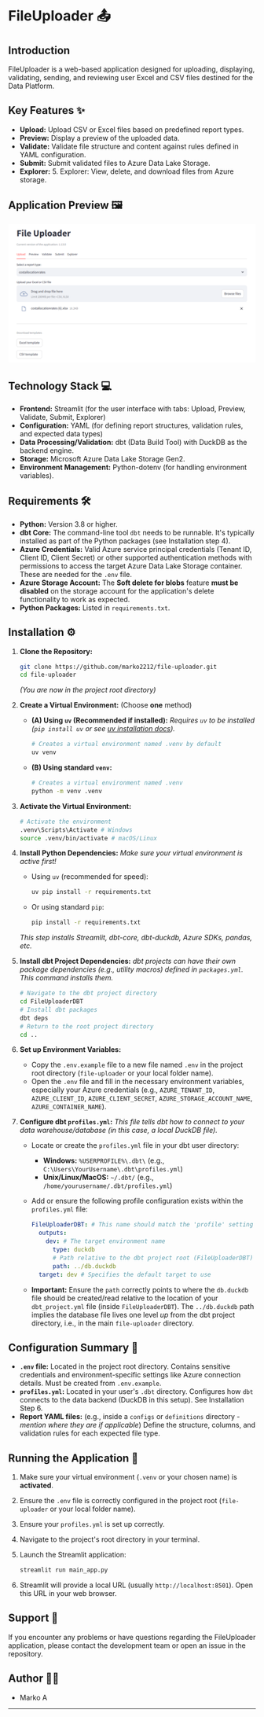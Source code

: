 # FileUploader 📤

## Introduction

FileUploader is a web-based application designed for uploading, displaying, validating, sending, and reviewing user Excel and CSV files destined for the Data Platform.

## Key Features ✨

* **Upload:** Upload CSV or Excel files based on predefined report types.
* **Preview:** Display a preview of the uploaded data.
* **Validate:** Validate file structure and content against rules defined in YAML configuration.
* **Submit:** Submit validated files to Azure Data Lake Storage.
* **Explorer:** 5. Explorer: View, delete, and download files from Azure storage.

## Application Preview 🖼️

![FileUploader Application Screenshot - Upload Tab](./docs/images/screenshot_1.png)

## Technology Stack 💻

* **Frontend:** Streamlit (for the user interface with tabs: Upload, Preview, Validate, Submit, Explorer)
* **Configuration:** YAML (for defining report structures, validation rules, and expected data types)
* **Data Processing/Validation:** dbt (Data Build Tool) with DuckDB as the backend engine.
* **Storage:** Microsoft Azure Data Lake Storage Gen2.
* **Environment Management:** Python-dotenv (for handling environment variables).

## Requirements 🛠️

* **Python:** Version 3.8 or higher.
* **dbt Core:** The command-line tool `dbt` needs to be runnable. It's typically installed as part of the Python packages (see Installation step 4).
* **Azure Credentials:** Valid Azure service principal credentials (Tenant ID, Client ID, Client Secret) or other supported authentication methods with permissions to access the target Azure Data Lake Storage container. These are needed for the `.env` file.
* **Azure Storage Account:** The **Soft delete for blobs** feature **must be disabled** on the storage account for the application's delete functionality to work as expected. 
* **Python Packages:** Listed in `requirements.txt`.

## Installation ⚙️

1. **Clone the Repository:**

    ```bash
    git clone https://github.com/marko2212/file-uploader.git
    cd file-uploader
    ```

    *(You are now in the project root directory)*

2. **Create a Virtual Environment:** (Choose **one** method)

    * **(A) Using `uv` (Recommended if installed):**
        *Requires `uv` to be installed (`pip install uv` or see [uv installation docs](https://github.com/astral-sh/uv#installation)).*

        ```bash
        # Creates a virtual environment named .venv by default
        uv venv
        ```

    * **(B) Using standard `venv`:**

        ```bash
        # Creates a virtual environment named .venv
        python -m venv .venv
        ```

3. **Activate the Virtual Environment:**

    ```bash
    # Activate the environment
    .venv\Scripts\Activate # Windows
    source .venv/bin/activate # macOS/Linux
    ```

4. **Install Python Dependencies:**
    *Make sure your virtual environment is active first!*
    * Using `uv` (recommended for speed):

        ```bash
        uv pip install -r requirements.txt
        ```

    * Or using standard `pip`:

        ```bash
        pip install -r requirements.txt
        ```

    *This step installs Streamlit, dbt-core, dbt-duckdb, Azure SDKs, pandas, etc.*

5. **Install dbt Project Dependencies:**
    *dbt projects can have their own package dependencies (e.g., utility macros) defined in `packages.yml`. This command installs them.*

    ```bash
    # Navigate to the dbt project directory
    cd FileUploaderDBT
    # Install dbt packages
    dbt deps
    # Return to the root project directory
    cd ..
    ```

6. **Set up Environment Variables:**
    * Copy the `.env.example` file to a new file named `.env` in the project root directory (`file-uploader` or your local folder name).
    * Open the `.env` file and fill in the necessary environment variables, especially your Azure credentials (e.g., `AZURE_TENANT_ID`, `AZURE_CLIENT_ID`, `AZURE_CLIENT_SECRET`, `AZURE_STORAGE_ACCOUNT_NAME`, `AZURE_CONTAINER_NAME`).

7. **Configure dbt `profiles.yml`:**
    *This file tells dbt how to connect to your data warehouse/database (in this case, a local DuckDB file).*
    * Locate or create the `profiles.yml` file in your dbt user directory:
        * **Windows:** `%USERPROFILE%\.dbt\` (e.g., `C:\Users\YourUsername\.dbt\profiles.yml`)
        * **Unix/Linux/MacOS:** `~/.dbt/` (e.g., `/home/yourusername/.dbt/profiles.yml`)
    * Add or ensure the following profile configuration exists within the `profiles.yml` file:

        ```yaml
        FileUploaderDBT: # This name should match the 'profile' setting in your dbt_project.yml
          outputs:
            dev: # The target environment name
              type: duckdb
              # Path relative to the dbt project root (FileUploaderDBT)
              path: ../db.duckdb
          target: dev # Specifies the default target to use
        ```

    * **Important:** Ensure the `path` correctly points to where the `db.duckdb` file should be created/read relative to the location of your `dbt_project.yml` file (inside `FileUploaderDBT`). The `../db.duckdb` path implies the database file lives one level *up* from the dbt project directory, i.e., in the main `file-uploader` directory.

## Configuration Summary 🔑

* **`.env` file:** Located in the project root directory. Contains sensitive credentials and environment-specific settings like Azure connection details. Must be created from `.env.example`.
* **`profiles.yml`:** Located in your user's `.dbt` directory. Configures how `dbt` connects to the data backend (DuckDB in this setup). See Installation Step 6.
* **Report YAML files:** (e.g., inside a `configs` or `definitions` directory - *mention where they are if applicable*) Define the structure, columns, and validation rules for each expected file type.

## Running the Application 🚀

1. Make sure your virtual environment (`.venv` or your chosen name) is **activated**.
2. Ensure the `.env` file is correctly configured in the project root (`file-uploader` or your local folder name).
3. Ensure your `profiles.yml` is set up correctly.
4. Navigate to the project's root directory in your terminal.
5. Launch the Streamlit application:

    ```bash
    streamlit run main_app.py
    ```

6. Streamlit will provide a local URL (usually `http://localhost:8501`). Open this URL in your web browser.

## Support 🤝

If you encounter any problems or have questions regarding the FileUploader application, please contact the development team or open an issue in the repository.

## Author 👨‍💻

* Marko A

---
